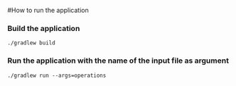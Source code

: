 #How to run the application

### Build the application
```./gradlew build```

### Run the application with the name of the input file as argument

```./gradlew run --args=operations```